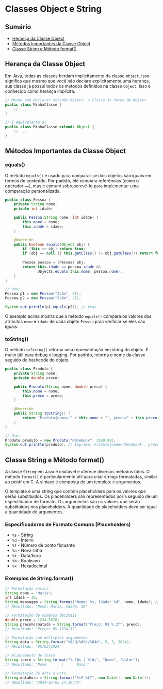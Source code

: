 # Classes Object e String

## Sumário
- [Herança da Classe Object](#herança-da-classe-object)
- [Métodos Importantes da Classe Object](#métodos-importantes-da-classe-object)
- [Classe String e Método format()](#classe-string-e-método-format)

## Herança da Classe Object

Em Java, todas as classes herdam implicitamente da classe `Object`. Isso significa que mesmo que você não declare explicitamente uma herança, sua classe já possui todos os métodos definidos na classe `Object`. Isso é conhecido como herança implícita.

```java
// Mesmo sem declarar extends Object, a classe já herda de Object
public class MinhaClasse {
    // ...
}

// É equivalente a:
public class MinhaClasse extends Object {
    // ...
}
```

## Métodos Importantes da Classe Object

### equals()

O método `equals()` é usado para comparar se dois objetos são iguais em termos de conteúdo. Por padrão, ele compara referências (como o operador `==`), mas é comum sobrescrevê-lo para implementar uma comparação personalizada.

```java
public class Pessoa {
    private String nome;
    private int idade;

    public Pessoa(String nome, int idade) {
        this.nome = nome;
        this.idade = idade;
    }

    @Override
    public boolean equals(Object obj) {
        if (this == obj) return true;
        if (obj == null || this.getClass() != obj.getClass()) return false;
        
        Pessoa pessoa = (Pessoa) obj;
        return this.idade == pessoa.idade && 
               Objects.equals(this.nome, pessoa.nome);
    }
}

// Uso:
Pessoa p1 = new Pessoa("João", 25);
Pessoa p2 = new Pessoa("João", 25);

System.out.println(p1.equals(p2)); // true
```

O exemplo acima mostra que o método `equals()` compara os valores dos atributos `nome` e `idade` de cada objeto `Pessoa` para verificar se eles são iguais.

### toString()

O método `toString()` retorna uma representação em string do objeto. É muito útil para debug e logging. Por padrão, retorna o nome da classe seguido do hashcode do objeto.

```java
public class Produto {
    private String nome;
    private double preco;

    public Produto(String nome, double preco) {
        this.nome = nome;
        this.preco = preco;
    }

    @Override
    public String toString() {
        return "Produto{nome='" + this.nome + "', preco=" + this.preco + "}";
    }
}

// Uso:
Produto produto = new Produto("Notebook", 3500.00);
System.out.println(produto); // Imprime: Produto{nome='Notebook', preco=3500.0}
```

## Classe String e Método format()

A classe `String` em Java é imutável e oferece diversos métodos úteis. O método `format()` é particularmente útil para criar strings formatadas, similar ao printf em C. A sintaxe é composta de um template e argumentos.

O template é uma string que contém placeholders para os valores que serão substituídos. Os placeholders são representados por `%` seguido de um especificador de formato. Os argumentos são os valores que serão substituídos nos placeholders. A quantidade de placeholders deve ser igual à quantidade de argumentos.

### Especificadores de Formato Comuns (Placeholders)

- `%s` - String
- `%d` - Inteiro
- `%f` - Número de ponto flutuante
- `%n` - Nova linha
- `%t` - Data/hora
- `%b` - Booleano
- `%x` - Hexadecimal

### Exemplos de String.format()

```java
// Formatação básica
String nome = "Maria";
int idade = 30;
String mensagem = String.format("Nome: %s, Idade: %d", nome, idade); // Os placeholders são %s e %d. Os argumentos são as variáveis nome e idade.
// Resultado: "Nome: Maria, Idade: 30"

// Formatação de números decimais
double preco = 1234.5678;
String precoFormatado = String.format("Preço: R$ %.2f", preco);
// Resultado: "Preço: R$ 1234.57"

// Formatação com múltiplos argumentos
String data = String.format("%02d/%02d/%04d", 5, 3, 2024);
// Resultado: "05/03/2024"

// Alinhamento de texto
String texto = String.format("%-10s | %10s", "Nome", "Valor");
// Resultado: "Nome       |      Valor"

// Formatação de data e hora
String dataHora = String.format("%tF %tT", new Date(), new Date());
// Resultado: "2024-03-05 14:30:45"
```